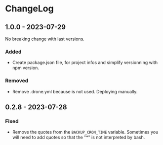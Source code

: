 # ChangeLog

## 1.0.0 - 2023-07-29

No breaking change with last versions.

### Added

- Create package.json file, for project infos and simplify versionning with npm version.

### Removed

- Remove .drone.yml because is not used. Deploying manually.

## 0.2.8 - 2023-07-28

### Fixed

- Remove the quotes from the `BACKUP_CRON_TIME` variable. Sometimes you will
  need to add quotes so that the "\*" is not interpreted by bash.
